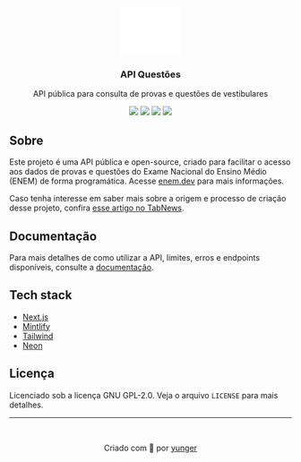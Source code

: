 <p align="center">
  <a href="https://enem.dev">
    <picture>
      <source media="(prefers-color-scheme: dark)" srcset="./docs/assets/dark.svg">
      <source media="(prefers-color-scheme: light)" srcset="./docs/assets/light.svg">
      <img alt="API ENEM" src="./docs/assets/dark.svg" height="84">
    </picture>
  </a>
  <h3 align="center">API Questões</h3>
  <p align="center">API pública para consulta de provas e questões de vestibulares</p>
  <p align="center">
    <a href="https://api.enem.dev/v1" target="_blank"><img src="https://img.shields.io/website?label=API%20Status&style=flat-square&up_color=07c983&colorA=000000&url=https%3A%2F%2Fapi.enem.dev%2Fv1" /></a>
    <img src="https://img.shields.io/github/languages/code-size/yunger7/enem-api?colorA=000000&colorB=07c983&label=Code%20size&logo=github&logoColor=ffffff&style=flat-square" />
    <img src="https://img.shields.io/github/languages/top/yunger7/enem-api?colorA=000000&colorB=07c983&label=TypeScript&logo=typescript&logoColor=ffffff&style=flat-square" />
    <img src="https://img.shields.io/github/license/yunger7/enem-api?colorA=000000&colorB=07c983&label=License&logo=github&logoColor=ffffff&style=flat-square" />
  </p>
</p>

## Sobre
Este projeto é uma API pública e open-source, criado para facilitar o acesso aos dados de provas e questões do Exame Nacional do Ensino Médio (ENEM) de forma programática. Acesse [enem.dev](https://enem.dev) para mais informações.

Caso tenha interesse em saber mais sobre a origem e processo de criação desse projeto, confira [esse artigo no TabNews](https://www.tabnews.com.br/yunger/criando-uma-api-open-source-para-questoes-do-enem).

## Documentação
Para mais detalhes de como utilizar a API, limites, erros e endpoints disponíveis, consulte a [documentação](https://docs.enem.dev).

## Tech stack
- [Next.js](https://nextjs.org)
- [Mintlify](https://mintlify.com)
- [Tailwind](https://tailwindcss.com)
- [Neon](https://neon.tech)

## Licença
Licenciado sob a licença GNU GPL-2.0. Veja o arquivo `LICENSE` para mais detalhes.

<hr /><br />

<p align="center">Criado com 💚 por <a href="https://github.com/yunger7">yunger</a></p>
